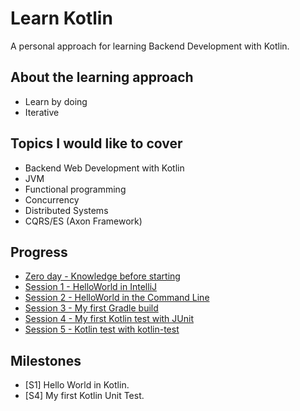 # Learn Kotlin

A personal approach for learning Backend Development with Kotlin.

## About the learning approach

- Learn by doing
- Iterative

## Topics I would like to cover

- Backend Web Development with Kotlin
- JVM
- Functional programming
- Concurrency
- Distributed Systems
- CQRS/ES (Axon Framework)

## Progress

- [Zero day - Knowledge before starting](doc/progress/00.md)
- [Session 1 - HelloWorld in IntelliJ](doc/progress/01.md)
- [Session 2 - HelloWorld in the Command Line](doc/progress/02.md)
- [Session 3 - My first Gradle build](doc/progress/03.md)
- [Session 4 - My first Kotlin test with JUnit](doc/progress/04.md)
- [Session 5 - Kotlin test with kotlin-test](doc/progress/05.md)

## Milestones

- [S1] Hello World in Kotlin.
- [S4] My first Kotlin Unit Test.

